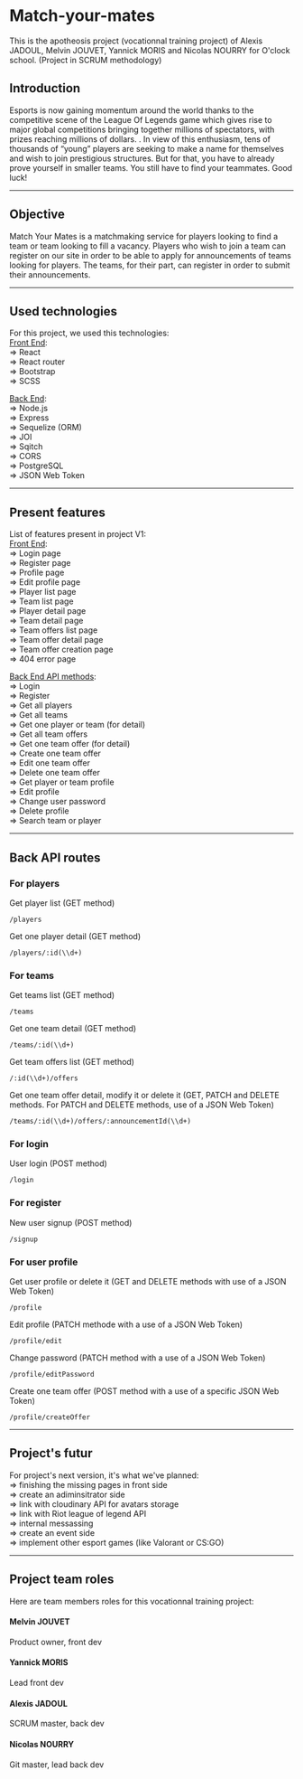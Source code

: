 # Match-your-mates

This is the apotheosis project (vocationnal training project) of Alexis JADOUL, Melvin JOUVET, Yannick MORIS and Nicolas NOURRY for O'clock school. (Project in SCRUM methodology)

## Introduction
Esports is now gaining momentum around the world thanks to the competitive scene of the League Of Legends game which gives rise to major global competitions bringing together millions of spectators, with prizes reaching millions of dollars. . In view of this enthusiasm, tens of thousands of “young” players are seeking to make a name for themselves and wish to join prestigious structures. But for that, you have to already prove yourself in smaller teams. You still have to find your teammates. Good luck!

---

## Objective
Match Your Mates is a matchmaking service for players looking to find a team or team looking to fill a vacancy. Players who wish to join a team can register on our site in order to be able to apply for announcements of teams looking for players. The teams, for their part, can register in order to submit their announcements.

---

## Used technologies
For this project, we used this technologies:<br>
<span style="text-decoration: underline">Front End</span>:<br>
  => React<br>
  => React router<br>
  => Bootstrap<br>
  => SCSS

<span style="text-decoration: underline">Back End</span>:<br>
  => Node.js<br>
  => Express<br>
  => Sequelize (ORM)<br>
  => JOI<br>
  => Sqitch<br>
  => CORS<br>
  => PostgreSQL<br>
  => JSON Web Token

---

## Present features
List of features present in project V1:<br>
<span style="text-decoration: underline">Front End</span>:<br>
  => Login page<br>
  => Register page<br>
  => Profile page<br>
  => Edit profile page<br>
  => Player list page<br>
  => Team list page<br>
  => Player detail page<br>
  => Team detail page<br>
  => Team offers list page<br>
  => Team offer detail page<br>
  => Team offer creation page<br>
  => 404 error page

<span style="text-decoration: underline">Back End API methods</span>:<br>
  => Login<br>
  => Register<br>
  => Get all players<br>
  => Get all teams<br>
  => Get one player or team (for detail)<br>
  => Get all team offers<br>
  => Get one team offer (for detail)<br>
  => Create one team offer<br>
  => Edit one team offer<br>
  => Delete one team offer<br>
  => Get player or team profile<br>
  => Edit profile<br>
  => Change user password<br>
  => Delete profile<br>
  => Search team or player

---

## Back API routes
### For players
Get player list (GET method)
```
/players
```
Get one player detail (GET method)
```
/players/:id(\\d+)
```
### For teams
Get teams list (GET method)
```
/teams
```
Get one team detail (GET method)
```
/teams/:id(\\d+)
```
Get team offers list (GET method)
```
/:id(\\d+)/offers
```
Get one team offer detail, modify it or delete it (GET, PATCH and DELETE methods. For PATCH and DELETE methods, use of a JSON Web Token)
```
/teams/:id(\\d+)/offers/:announcementId(\\d+)
```
### For login
User login (POST method)
```
/login
```
### For register
New user signup (POST method)
```
/signup
```
### For user profile
Get user profile or delete it (GET and DELETE methods with use of a JSON Web Token)
```
/profile
```
Edit profile (PATCH methode with a use of a JSON Web Token)
```
/profile/edit
```
Change password (PATCH method with a use of a JSON Web Token)
```
/profile/editPassword
```
Create one team offer (POST method with a use of a specific JSON Web Token)
```
/profile/createOffer
```

---

## Project's futur
For project's next version, it's what we've planned:<br>
  => finishing the missing pages in front side <br>
  => create an adiminsitrator side <br>
  => link with cloudinary API for avatars storage <br>
  => link with Riot league of legend API <br>
  => internal messassing <br>
  => create an event side <br>
  => implement other esport games (like Valorant or CS:GO)

---

## Project team roles
Here are team members roles for this vocationnal training project:

#### Melvin JOUVET
Product owner, front dev

#### Yannick MORIS
Lead front dev

#### Alexis JADOUL
SCRUM master, back dev

#### Nicolas NOURRY
Git master, lead back dev
